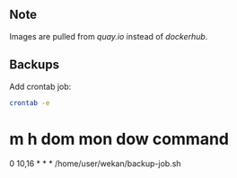 
## Note
Images are pulled from *quay.io* instead of *dockerhub*.

## Backups 
Add crontab job:

```bash
crontab -e
```

# m h  dom mon dow   command
0 10,16  *  *   *     /home/user/wekan/backup-job.sh


